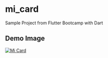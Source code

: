 # mi_card

Sample Project from Flutter Bootcamp with Dart

## Demo Image
[![Mi Card](https://i.imgur.com/EZD0d92.png "Mi Card")](# "Mi Card")